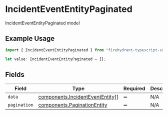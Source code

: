 # IncidentEventEntityPaginated

IncidentEventEntityPaginated model

## Example Usage

```typescript
import { IncidentEventEntityPaginated } from "firehydrant-typescript-sdk/models/components";

let value: IncidentEventEntityPaginated = {};
```

## Fields

| Field                                                                              | Type                                                                               | Required                                                                           | Description                                                                        |
| ---------------------------------------------------------------------------------- | ---------------------------------------------------------------------------------- | ---------------------------------------------------------------------------------- | ---------------------------------------------------------------------------------- |
| `data`                                                                             | [components.IncidentEventEntity](../../models/components/incidentevententity.md)[] | :heavy_minus_sign:                                                                 | N/A                                                                                |
| `pagination`                                                                       | [components.PaginationEntity](../../models/components/paginationentity.md)         | :heavy_minus_sign:                                                                 | N/A                                                                                |